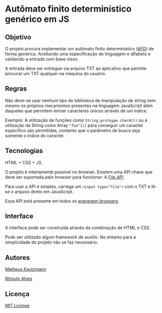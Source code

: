 # Autômato finito determinístico genérico em JS

## Objetivo

O projeto procura implementar um autômato finito determinístico ([AFD](http://pt.wikipedia.org/wiki/Aut%C3%B4matos_finitos_determin%C3%ADsticos)) de
forma genérica. Aceitando uma especificação de linguagem e alfabeto e validando
a entrada com base nisso.

A entrada deve ser entregue via arquivo TXT ao aplicativo que permite procurar
um TXT qualquer na máquina do usuário.

## Regras

Não deve-se usar nenhum tipo de biblioteca de manipulação de string nem mesmo os
próprios mecanismos presentes na linguagem JavaScript além daqueles que permitem
extrair caracteres únicos através de um índice.

Exemplo: A utilização de funções como `String.protoype.charAt()` ou a utilização
da String como Array `"foo"[i]` para conseguir um caracter específico são permitidas,
contanto que o parâmetro de busca seja somente o índice do caracter.

## Tecnologias

HTML + CSS + JS.

O projeto é inteiramente possível no browser. Existem uma API chave que deve
ser suportada pelo browser para funcionar: A [File API](http://www.w3.org/TR/FileAPI/).

Para usar a API é simples, carrega um `<input type="file">` com o TXT e lê-se o arquivo
direto em JavaScript.

Essa API está presente em todos os [evergreen browsers](http://caniuse.com/#feat=fileapi).

## Interface

A interface pode ser construída através da combinação de HTML e CSS.

Pode ser utilizado algum framework de auxílio. No entanto para a simplicidade do
projeto não se faz necessário.

## Autores

[Matheus Kautzmann](https://github.com/mkautzmann/)

[Rômulo Alves](https://github.com/romuloalves/)

## Licença

[MIT License](LICENSE.md)

